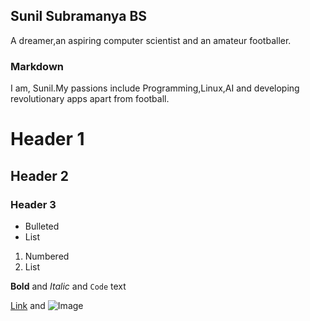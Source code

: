 ## Sunil Subramanya BS

 A dreamer,an aspiring computer scientist and an amateur footballer. 
### Markdown
I am, Sunil.My passions include Programming,Linux,AI and developing revolutionary apps apart from football.
# Header 1
## Header 2
### Header 3

- Bulleted
- List

1. Numbered
2. List

**Bold** and _Italic_ and `Code` text

[Link](url) and ![Image](src)
```
